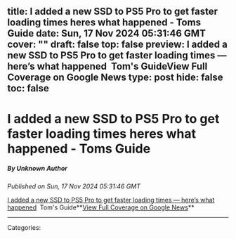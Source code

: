 title: I added a new SSD to PS5 Pro to get faster loading times heres what happened - Toms Guide
date: Sun, 17 Nov 2024 05:31:46 GMT
cover: ""
draft: false
top: false
preview: I added a new SSD to PS5 Pro to get faster loading times — here’s what happened&nbsp;&nbsp;Tom's GuideView Full Coverage on Google News
type: post
hide: false
toc: false
---

# I added a new SSD to PS5 Pro to get faster loading times heres what happened - Toms Guide
##### By Unknown Author
_Published on Sun, 17 Nov 2024 05:31:46 GMT_

[I added a new SSD to PS5 Pro to get faster loading times — here’s what happened](https://news.google.com/rss/articles/CBMivgFBVV95cUxNNVhFU3kycnlVRmVtcEFMMjNWdmJ2MnNxT1p0TkQydXB1LTJuQWJqQ0VxZU1BRXVyWXZWeHFFYTMyYjJObGRKVWdFZlRGTWJ0MlhHT0lCSUxBUVBGQWhrVmJFUDNia2J5aEp2ZlNrY2dWc2dZVnd5SXBHdWZFMUhRaXNPMDhDRGNUQ0J4eUhZRFlNX3RhWnJ5RE8yN2NGTnh4WlBscFhaSEt4SkVydnc1Z1B4S3dEbHdfVnFUZTBR?oc=5)  Tom's Guide**[View Full Coverage on Google News](https://news.google.com/stories/CAAqNggKIjBDQklTSGpvSmMzUnZjbmt0TXpZd1NoRUtEd2psa3JMZERCRXZGSVQ3N2g2Q0R5Z0FQAQ?hl=en-US&gl=US&ceid=US:en&oc=5)**

---
Categories: 
